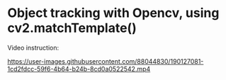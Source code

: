 # Object tracking with Opencv, using cv2.matchTemplate()

Video instruction:

https://user-images.githubusercontent.com/88044830/190127081-1cd2fdcc-59f6-4b64-b24b-8cd0a0522542.mp4

